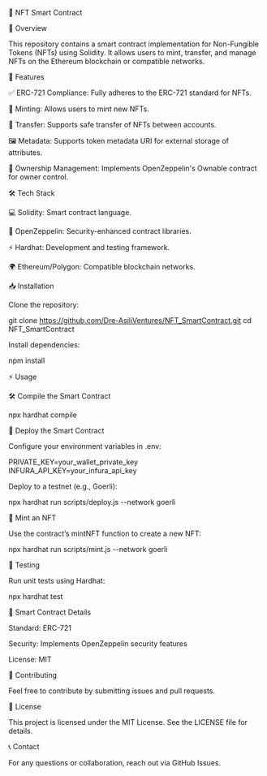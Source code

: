 🎨 NFT Smart Contract





🚀 Overview

This repository contains a smart contract implementation for Non-Fungible Tokens (NFTs) using Solidity. It allows users to mint, transfer, and manage NFTs on the Ethereum blockchain or compatible networks.

🌟 Features

✅ ERC-721 Compliance: Fully adheres to the ERC-721 standard for NFTs.

🎨 Minting: Allows users to mint new NFTs.

🔄 Transfer: Supports safe transfer of NFTs between accounts.

🖼 Metadata: Supports token metadata URI for external storage of attributes.

🔐 Ownership Management: Implements OpenZeppelin's Ownable contract for owner control.

🛠 Tech Stack

💻 Solidity: Smart contract language.

🔏 OpenZeppelin: Security-enhanced contract libraries.

⚡ Hardhat: Development and testing framework.

🌍 Ethereum/Polygon: Compatible blockchain networks.

📥 Installation

Clone the repository:

git clone https://github.com/Dre-AsiliVentures/NFT_SmartContract.git
cd NFT_SmartContract



Install dependencies:

npm install



⚡ Usage

🛠 Compile the Smart Contract

npx hardhat compile

🚀 Deploy the Smart Contract

Configure your environment variables in .env:

PRIVATE_KEY=your_wallet_private_key
INFURA_API_KEY=your_infura_api_key

Deploy to a testnet (e.g., Goerli):

npx hardhat run scripts/deploy.js --network goerli



🎨 Mint an NFT

Use the contract’s mintNFT function to create a new NFT:

npx hardhat run scripts/mint.js --network goerli

🧪 Testing

Run unit tests using Hardhat:

npx hardhat test

📜 Smart Contract Details

Standard: ERC-721

Security: Implements OpenZeppelin security features

License: MIT

🤝 Contributing

Feel free to contribute by submitting issues and pull requests.

📜 License

This project is licensed under the MIT License. See the LICENSE file for details.

📞 Contact

For any questions or collaboration, reach out via GitHub Issues.



